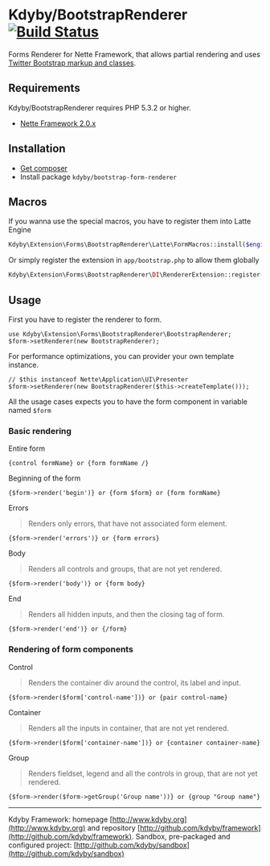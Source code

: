 # Kdyby/BootstrapRenderer [![Build Status](https://secure.travis-ci.org/Kdyby/Framework.png?branch=master)](http://travis-ci.org/Kdyby/Framework)

Forms Renderer for Nette Framework, that allows partial rendering and uses [Twitter Bootstrap markup and classes](http://twitter.github.com/bootstrap/base-css.html#forms).


## Requirements

Kdyby/BootstrapRenderer requires PHP 5.3.2 or higher.

- [Nette Framework 2.0.x](https://github.com/nette/nette)


## Installation

- [Get composer](http://getcomposer.org/doc/00-intro.md)
- Install package <code>kdyby/bootstrap-form-renderer</code>


## Macros

If you wanna use the special macros, you have to register them into Latte Engine

```php
Kdyby\Extension\Forms\BootstrapRenderer\Latte\FormMacros::install($engine->compiler);
```

Or simply register the extension in `app/bootstrap.php` to allow them globally

```php
Kdyby\Extension\Forms\BootstrapRenderer\DI\RendererExtension::register($configurator);
```


## Usage

First you have to register the renderer to form.

    use Kdyby\Extension\Forms\BootstrapRenderer\BootstrapRenderer;
    $form->setRenderer(new BootstrapRenderer);

For performance optimizations, you can provider your own template instance.

    // $this instanceof Nette\Application\UI\Presenter
    $form->setRenderer(new BootstrapRenderer($this->createTemplate()));

All the usage cases expects you to have the form component in variable named <code>$form</code>



### Basic rendering

Entire form

```smarty
{control formName} or {form formName /}
```

Beginning of the form

```smarty
{$form->render('begin')} or {form $form} or {form formName}
```

Errors

> Renders only errors, that have not associated form element.

```smarty
{$form->render('errors')} or {form errors}
```

Body

> Renders all controls and groups, that are not yet rendered.

```smarty
{$form->render('body')} or {form body}
```

End

> Renders all hidden inputs, and then the closing tag of form.

```smarty
{$form->render('end')} or {/form}
```


### Rendering of form components

Control

> Renders the container div around the control, its label and input.

```smarty
{$form->render($form['control-name'])} or {pair control-name}
```

Container

> Renders all the inputs in container, that are not yet rendered.

```smarty
{$form->render($form['container-name'])} or {container container-name}
```

Group

> Renders fieldset, legend and all the controls in group, that are not yet rendered.

```smarty
{$form->render($form->getGroup('Group name'))} or {group "Group name"}
```


-----

Kdyby Framework: homepage [http://www.kdyby.org](http://www.kdyby.org) and repository [http://github.com/kdyby/framework](http://github.com/kdyby/framework).
Sandbox, pre-packaged and configured project: [http://github.com/kdyby/sandbox](http://github.com/kdyby/sandbox)
